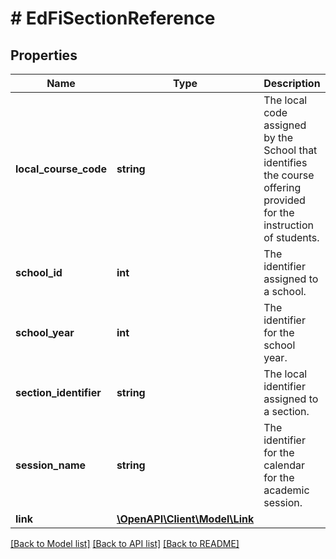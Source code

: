 # # EdFiSectionReference

## Properties

Name | Type | Description | Notes
------------ | ------------- | ------------- | -------------
**local_course_code** | **string** | The local code assigned by the School that identifies the course offering provided for the instruction of students. |
**school_id** | **int** | The identifier assigned to a school. |
**school_year** | **int** | The identifier for the school year. |
**section_identifier** | **string** | The local identifier assigned to a section. |
**session_name** | **string** | The identifier for the calendar for the academic session. |
**link** | [**\OpenAPI\Client\Model\Link**](Link.md) |  | [optional]

[[Back to Model list]](../../README.md#models) [[Back to API list]](../../README.md#endpoints) [[Back to README]](../../README.md)
